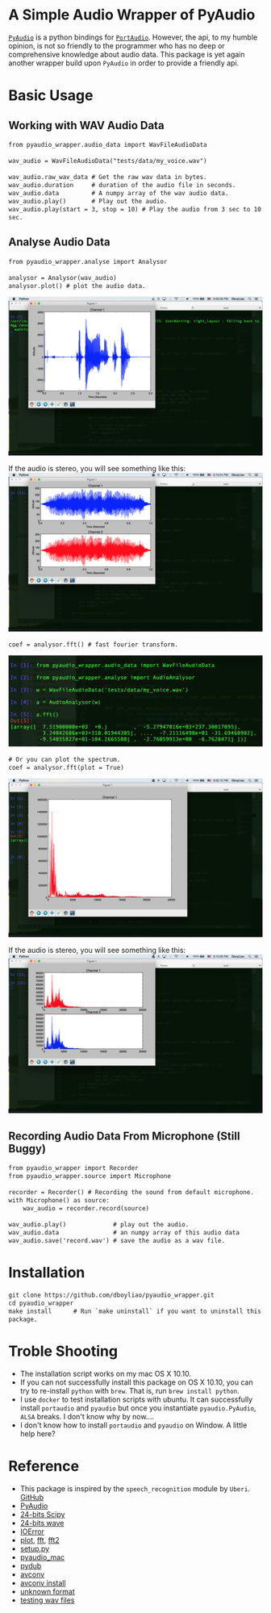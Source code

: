 # A Simple Audio Wrapper of PyAudio

[`PyAudio`](https://people.csail.mit.edu/hubert/pyaudio/) is a python bindings for [`PortAudio`](http://www.portaudio.com/). However, the api, to my humble opinion, is not so friendly to the programmer who has no deep or comprehensive knowledge about audio data. This package is yet again another wrapper build upon `PyAudio` in order to provide a friendly api.

# Basic Usage

## Working with WAV Audio Data

```{python}
from pyaudio_wrapper.audio_data import WavFileAudioData

wav_audio = WavFileAudioData("tests/data/my_voice.wav")

wav_audio.raw_wav_data # Get the raw wav data in bytes.
wav_audio.duration     # duration of the audio file in seconds.
wav_audio.data         # A numpy array of the wav audio data.
wav_audio.play()       # Play out the audio.
wav_audio.play(start = 3, stop = 10) # Play the audio from 3 sec to 10 sec.
```

## Analyse Audio Data

```{python}
from pyaudio_wrapper.analyse import Analysor

analysor = Analysor(wav_audio)
analysor.plot() # plot the audio data.
```
![analysor_plot](img/analysor_plot.png)


If the audio is stereo, you will see something like this:
![plot_stereo](img/plot_stereo.png)

```{python}
coef = analysor.fft() # fast fourier transform.
```
![fft](img/fft.png)

```{python}
# Or you can plot the spectrum.
coef = analysor.fft(plot = True)
```
![fft_plot](img/fft_plot.png)

If the audio is stereo, you will see something like this:
![fft_plot_stereo](img/fft_plot_stereo.png)

## Recording Audio Data From Microphone (Still Buggy)

```{python}
from pyaudio_wrapper import Recorder
from pyaudio_wrapper.source import Microphone

recorder = Recorder() # Recording the sound from default microphone.
with Microphone() as source:
    wav_audio = recorder.record(source)

wav_audio.play()             # play out the audio.
wav_audio.data               # an numpy array of this audio data
wav_audio.save('record.wav') # save the audio as a wav file.
```

# Installation

```
git clone https://github.com/dboyliao/pyaudio_wrapper.git
cd pyaudio_wrapper
make install      # Run `make uninstall` if you want to uninstall this package.
```

# Troble Shooting

- The installation script works on my mac OS X 10.10.
- If you can not successfully install this package on OS X 10.10, you can try to re-install `python` with `brew`. That is, run `brew install python`.
- I use `docker` to test installation scripts with ubuntu. It can successfully install `portaudio` and `pyaudio` but once you instantiate `pyaudio.PyAudio`, `ALSA` breaks. I don't know why by now....
- I don't know how to install `portaudio` and `pyaudio` on Window. A little help here?

# Reference

- This package is inspired by the `speech_recognition` module by `Uberi`. [GitHub](https://github.com/Uberi/speech_recognition)
- [PyAudio](https://people.csail.mit.edu/hubert/pyaudio/docs/index.html#)
- [24-bits Scipy](https://github.com/scipy/scipy/issues/1930)
- [24-bits wave](http://stackoverflow.com/questions/16767248/how-do-i-write-a-24-bit-wav-file-in-python)
- [IOError](http://stackoverflow.com/questions/28174540/ioerror-errno-input-overflowed-9981)
- [plot](http://stackoverflow.com/questions/18625085/how-to-plot-a-wav-file), [fft](http://stackoverflow.com/questions/23377665/python-scipy-fft-wav-files), [fft2](http://docs.scipy.org/doc/scipy-dev/reference/tutorial/fftpack.html)
- [setup.py](http://stackoverflow.com/questions/15440115/how-would-i-run-a-script-file-as-part-of-the-python-setup-py-install)
- [pyaudio_mac](https://gist.github.com/jiaaro/9767512210a1d80a8a0d)
- [pydub](https://github.com/jiaaro/pydub)
- [avconv](http://www.tecmint.com/avconv-command-examples/)
- [avconv install](http://superuser.com/questions/568464/how-to-install-libav-avconv-on-osx)
- [unknown format](http://stackoverflow.com/questions/17297048/opening-a-wave-file-in-python-unknown-format-49-whats-going-wrong)
- [testing wav files](http://download.wavetlan.com/SVV/Media/HTTP/http-wav.htm)